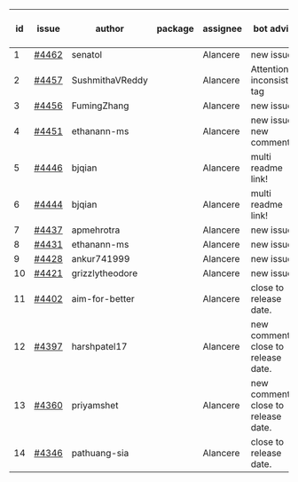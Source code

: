 | id | issue | author | package | assignee | bot advice | created date of issue | target release date | date from target |
| ------ | ------ | ------ | ------ | ------ | ------ | ------ | ------ | :-----: |
| 1 | [#4462](https://github.com/Azure/sdk-release-request/issues/4462) | senatol |  | Alancere | new issue. | 08-23 | 09-22 |  |
| 2 | [#4457](https://github.com/Azure/sdk-release-request/issues/4457) | SushmithaVReddy |  | Alancere | Attention to inconsistent tag | 08-23 | 09-22 |  |
| 3 | [#4456](https://github.com/Azure/sdk-release-request/issues/4456) | FumingZhang |  | Alancere | new issue. | 08-23 | 09-22 |  |
| 4 | [#4451](https://github.com/Azure/sdk-release-request/issues/4451) | ethanann-ms |  | Alancere | new issue. new comment. | 08-17 | 09-22 |  |
| 5 | [#4446](https://github.com/Azure/sdk-release-request/issues/4446) | bjqian |  | Alancere | multi readme link! | 08-17 | 09-22 |  |
| 6 | [#4444](https://github.com/Azure/sdk-release-request/issues/4444) | bjqian |  | Alancere | multi readme link! | 08-17 | 09-22 |  |
| 7 | [#4437](https://github.com/Azure/sdk-release-request/issues/4437) | apmehrotra |  | Alancere | new issue. | 08-16 | 09-22 |  |
| 8 | [#4431](https://github.com/Azure/sdk-release-request/issues/4431) | ethanann-ms |  | Alancere | new issue. | 08-15 | 09-22 |  |
| 9 | [#4428](https://github.com/Azure/sdk-release-request/issues/4428) | ankur741999 |  | Alancere | new issue. | 08-14 | 09-22 |  |
| 10 | [#4421](https://github.com/Azure/sdk-release-request/issues/4421) | grizzlytheodore |  | Alancere | new issue. | 08-12 | 09-22 |  |
| 11 | [#4402](https://github.com/Azure/sdk-release-request/issues/4402) | aim-for-better |  | Alancere | close to release date.  | 08-08 | 08-25 | 0 |
| 12 | [#4397](https://github.com/Azure/sdk-release-request/issues/4397) | harshpatel17 |  | Alancere | new comment. close to release date.  | 08-07 | 08-25 | 0 |
| 13 | [#4360](https://github.com/Azure/sdk-release-request/issues/4360) | priyamshet |  | Alancere | new comment. close to release date.  | 07-25 | 08-25 | 0 |
| 14 | [#4346](https://github.com/Azure/sdk-release-request/issues/4346) | pathuang-sia |  | Alancere | close to release date.  | 07-19 | 08-25 | 0 |

